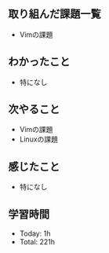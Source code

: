 ## 取り組んだ課題一覧
- Vimの課題
## わかったこと
- 特になし
## 次やること
- Vimの課題
- Linuxの課題
## 感じたこと
- 特になし
## 学習時間
- Today: 1h
- Total: 221h
<!--
```toggl
LIST
FROM 2024-05-16 TO 2024-05-16
INCLUDE PROJECTS "HappinessChain", "Self-Study"
```
```toggl
SUMMARY
FROM 2024-01-01 TO 2024-05-16
INCLUDE PROJECTS "HappinessChain", "Self-Study"
```
